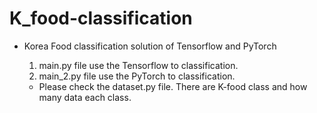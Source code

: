 # K_food-classification
- Korea Food classification solution of Tensorflow and PyTorch

  1. main.py file use the Tensorflow to classification.
  2. main_2.py file use the PyTorch to classification.
  * Please check the dataset.py file. There are K-food class and how many data each class.
